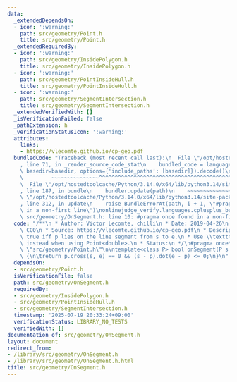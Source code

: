 ```yaml
---
data:
  _extendedDependsOn:
  - icon: ':warning:'
    path: src/geometry/Point.h
    title: src/geometry/Point.h
  _extendedRequiredBy:
  - icon: ':warning:'
    path: src/geometry/InsidePolygon.h
    title: src/geometry/InsidePolygon.h
  - icon: ':warning:'
    path: src/geometry/PointInsideHull.h
    title: src/geometry/PointInsideHull.h
  - icon: ':warning:'
    path: src/geometry/SegmentIntersection.h
    title: src/geometry/SegmentIntersection.h
  _extendedVerifiedWith: []
  _isVerificationFailed: false
  _pathExtension: h
  _verificationStatusIcon: ':warning:'
  attributes:
    links:
    - https://vlecomte.github.io/cp-geo.pdf
  bundledCode: "Traceback (most recent call last):\n  File \"/opt/hostedtoolcache/Python/3.14.0/x64/lib/python3.14/site-packages/onlinejudge_verify/documentation/build.py\"\
    , line 71, in _render_source_code_stat\n    bundled_code = language.bundle(stat.path,\
    \ basedir=basedir, options={'include_paths': [basedir]}).decode()\n          \
    \         ~~~~~~~~~~~~~~~^^^^^^^^^^^^^^^^^^^^^^^^^^^^^^^^^^^^^^^^^^^^^^^^^^^^^^^^^^^^^^^^^^\n\
    \  File \"/opt/hostedtoolcache/Python/3.14.0/x64/lib/python3.14/site-packages/onlinejudge_verify/languages/cplusplus.py\"\
    , line 187, in bundle\n    bundler.update(path)\n    ~~~~~~~~~~~~~~^^^^^^\n  File\
    \ \"/opt/hostedtoolcache/Python/3.14.0/x64/lib/python3.14/site-packages/onlinejudge_verify/languages/cplusplus_bundle.py\"\
    , line 312, in update\n    raise BundleErrorAt(path, i + 1, \"#pragma once found\
    \ in a non-first line\")\nonlinejudge_verify.languages.cplusplus_bundle.BundleErrorAt:\
    \ src/geometry/OnSegment.h: line 10: #pragma once found in a non-first line\n"
  code: "/**\n * Author: Victor Lecomte, chilli\n * Date: 2019-04-26\n * License:\
    \ CC0\n * Source: https://vlecomte.github.io/cp-geo.pdf\n * Description: Returns\
    \ true iff p lies on the line segment from s to e.\n * Use \\texttt{(segDist(s,e,p)<=epsilon)}\
    \ instead when using Point<double>.\n * Status:\n */\n#pragma once\n\n#include\
    \ \"src/geometry/Point.h\"\n\ntemplate<class P> bool onSegment(P s, P e, P p)\
    \ {\n\treturn p.cross(s, e) == 0 && (s - p).dot(e - p) <= 0;\n}\n"
  dependsOn:
  - src/geometry/Point.h
  isVerificationFile: false
  path: src/geometry/OnSegment.h
  requiredBy:
  - src/geometry/InsidePolygon.h
  - src/geometry/PointInsideHull.h
  - src/geometry/SegmentIntersection.h
  timestamp: '2025-07-19 20:33:24+09:00'
  verificationStatus: LIBRARY_NO_TESTS
  verifiedWith: []
documentation_of: src/geometry/OnSegment.h
layout: document
redirect_from:
- /library/src/geometry/OnSegment.h
- /library/src/geometry/OnSegment.h.html
title: src/geometry/OnSegment.h
---
```

